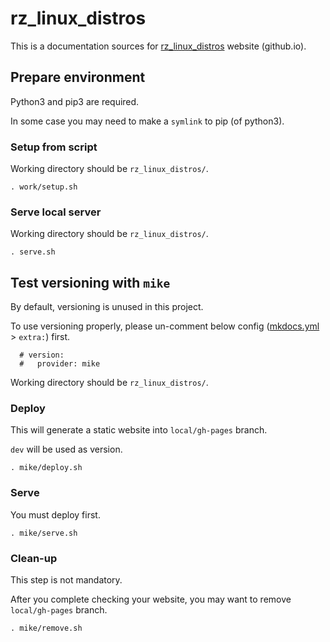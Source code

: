 # rz_linux_distros

This is a documentation sources for [rz_linux_distros](https://renesas-rz.github.io/rz_linux_distros) website (github.io).

## Prepare environment

Python3 and pip3 are required.

In some case you may need to make a `symlink` to pip (of python3).

### Setup from script

Working directory should be `rz_linux_distros/`.

```
. work/setup.sh
```

### Serve local server

Working directory should be `rz_linux_distros/`.

```
. serve.sh
```

## Test versioning with `mike`

By default, versioning is unused in this project.

To use versioning properly,
please un-comment below config ([mkdocs.yml](mkdocs.yml) > `extra:`) first.

```
  # version:
  #   provider: mike
```

Working directory should be `rz_linux_distros/`.

### Deploy

This will generate a static website into `local/gh-pages` branch.

`dev` will be used as version.

```
. mike/deploy.sh
```

### Serve

You must deploy first.

```
. mike/serve.sh
```

### Clean-up

This step is not mandatory.

After you complete checking your website, you may want to remove `local/gh-pages` branch.

```
. mike/remove.sh
```

